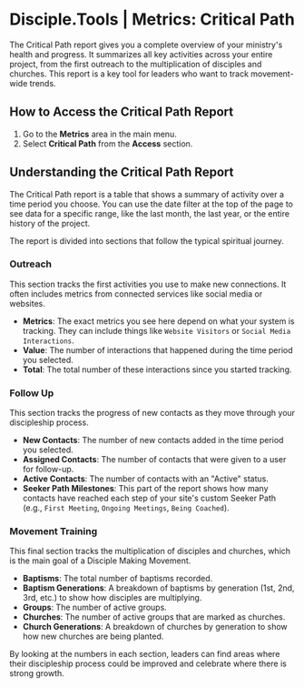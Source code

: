 # Disciple.Tools | Metrics: Critical Path

The Critical Path report gives you a complete overview of your ministry's health and progress. It summarizes all key activities across your entire project, from the first outreach to the multiplication of disciples and churches. This report is a key tool for leaders who want to track movement-wide trends.

## How to Access the Critical Path Report
1. Go to the **Metrics** area in the main menu.
2. Select **Critical Path** from the **Access** section.

## Understanding the Critical Path Report

The Critical Path report is a table that shows a summary of activity over a time period you choose. You can use the date filter at the top of the page to see data for a specific range, like the last month, the last year, or the entire history of the project.

The report is divided into sections that follow the typical spiritual journey.

### Outreach
This section tracks the first activities you use to make new connections. It often includes metrics from connected services like social media or websites.
- **Metrics**: The exact metrics you see here depend on what your system is tracking. They can include things like `Website Visitors` or `Social Media Interactions`.
- **Value**: The number of interactions that happened during the time period you selected.
- **Total**: The total number of these interactions since you started tracking.

### Follow Up
This section tracks the progress of new contacts as they move through your discipleship process.
- **New Contacts**: The number of new contacts added in the time period you selected.
- **Assigned Contacts**: The number of contacts that were given to a user for follow-up.
- **Active Contacts**: The number of contacts with an "Active" status.
- **Seeker Path Milestones**: This part of the report shows how many contacts have reached each step of your site's custom Seeker Path (e.g., `First Meeting`, `Ongoing Meetings`, `Being Coached`).

### Movement Training
This final section tracks the multiplication of disciples and churches, which is the main goal of a Disciple Making Movement.
- **Baptisms**: The total number of baptisms recorded.
- **Baptism Generations**: A breakdown of baptisms by generation (1st, 2nd, 3rd, etc.) to show how disciples are multiplying.
- **Groups**: The number of active groups.
- **Churches**: The number of active groups that are marked as churches.
- **Church Generations**: A breakdown of churches by generation to show how new churches are being planted.

By looking at the numbers in each section, leaders can find areas where their discipleship process could be improved and celebrate where there is strong growth. 